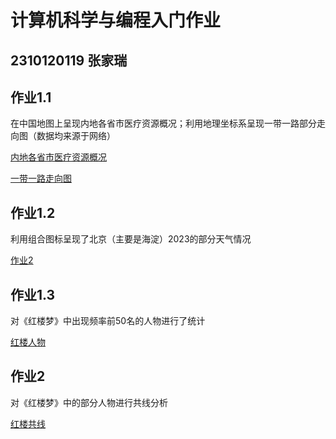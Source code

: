 # 计算机科学与编程入门作业
## 2310120119  张家瑞
## 作业1.1

在中国地图上呈现内地各省市医疗资源概况；利用地理坐标系呈现一带一路部分走向图（数据均来源于网络）

[内地各省市医疗资源概况](https://Rjz0415.github.io/map-China.html)

[一带一路走向图](https://Rjz0415.github.io/geo-world.html)


## 作业1.2

利用组合图标呈现了北京（主要是海淀）2023的部分天气情况

[作业2](https://Rjz0415.github.io/weather-Beijing.html)

## 作业1.3

对《红楼梦》中出现频率前50名的人物进行了统计

[红楼人物](https://Rjz0415.github.io/honglou.html)

## 作业2

对《红楼梦》中的部分人物进行共线分析

[红楼共线](https://Rjz0415.github.io/honglou.html)
